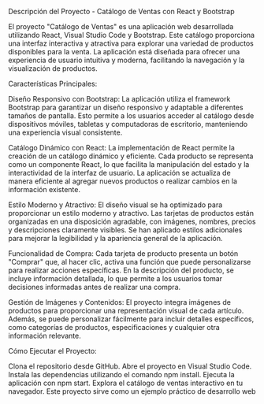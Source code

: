Descripción del Proyecto - Catálogo de Ventas con React y Bootstrap

El proyecto "Catálogo de Ventas" es una aplicación web desarrollada utilizando React, Visual Studio Code y Bootstrap. Este catálogo proporciona una interfaz interactiva y atractiva para explorar una variedad de productos disponibles para la venta. La aplicación está diseñada para ofrecer una experiencia de usuario intuitiva y moderna, facilitando la navegación y la visualización de productos.

Características Principales:

Diseño Responsivo con Bootstrap:
La aplicación utiliza el framework Bootstrap para garantizar un diseño responsivo y adaptable a diferentes tamaños de pantalla. Esto permite a los usuarios acceder al catálogo desde dispositivos móviles, tabletas y computadoras de escritorio, manteniendo una experiencia visual consistente.

Catálogo Dinámico con React:
La implementación de React permite la creación de un catálogo dinámico y eficiente. Cada producto se representa como un componente React, lo que facilita la manipulación del estado y la interactividad de la interfaz de usuario. La aplicación se actualiza de manera eficiente al agregar nuevos productos o realizar cambios en la información existente.

Estilo Moderno y Atractivo:
El diseño visual se ha optimizado para proporcionar un estilo moderno y atractivo. Las tarjetas de productos están organizadas en una disposición agradable, con imágenes, nombres, precios y descripciones claramente visibles. Se han aplicado estilos adicionales para mejorar la legibilidad y la apariencia general de la aplicación.

Funcionalidad de Compra:
Cada tarjeta de producto presenta un botón "Comprar" que, al hacer clic, activa una función que puede personalizarse para realizar acciones específicas. En la descripción del producto, se incluye información detallada, lo que permite a los usuarios tomar decisiones informadas antes de realizar una compra.

Gestión de Imágenes y Contenidos:
El proyecto integra imágenes de productos para proporcionar una representación visual de cada artículo. Además, se puede personalizar fácilmente para incluir detalles específicos, como categorías de productos, especificaciones y cualquier otra información relevante.

Cómo Ejecutar el Proyecto:

Clona el repositorio desde GitHub.
Abre el proyecto en Visual Studio Code.
Instala las dependencias utilizando el comando npm install.
Ejecuta la aplicación con npm start.
Explora el catálogo de ventas interactivo en tu navegador.
Este proyecto sirve como un ejemplo práctico de desarrollo web

